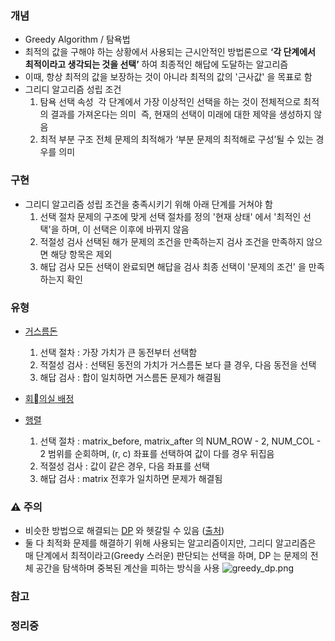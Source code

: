 ### 개념

- Greedy Algorithm / 탐욕법
- 최적의 값을 구해야 하는 상황에서 사용되는 근시안적인 방법론으로 **‘각 단계에서 최적이라고 생각되는 것을 선택’** 하여 최종적인 해답에 도달하는 알고리즘
- 이때, 항상 최적의 값을 보장하는 것이 아니라 최적의 값의 '근사값' 을 목표로 함
- 그리디 알고리즘 성립 조건
	1. 탐욕 선택 속성
	    각 단계에서 가장 이상적인 선택을 하는 것이 전체적으로 최적의 결과를 가져온다는 의미
	    즉, 현재의 선택이 미래에 대한 제약을 생성하지 않음
	2. 최적 부분 구조
	   전체 문제의 최적해가 ‘부분 문제의 최적해로 구성’될 수 있는 경우를 의미
### 구현

* 그리디 알고리즘 성립 조건을 충족시키기 위해 아래 단계를 거쳐야 함
	1. 선택 절차
	   문제의 구조에 맞게 선택 절차를 정의
	   '현재 상태' 에서 '최적인 선택'을 하며, 이 선택은 이후에 바뀌지 않음
	2. 적절성 검사
	   선택된 해가 문제의 조건을 만족하는지 검사
	   조건을 만족하지 않으면 해당 항목은 제외
	3. 해답 검사
	   모든 선택이 완료되면 해답을 검사
	   최종 선택이 '문제의 조건' 을 만족하는지 확인

### 유형

* [거스름돈](https://www.acmicpc.net/problem/5585)
	1. 선택 절차 : 가장 가치가 큰 동전부터 선택함
	2. 적절성 검사 : 선택된 동전의 가치가 거스름돈 보다 클 경우, 다음 동전을 선택
	3. 해답 검사 : 합이 일치하면 거스름돈 문제가 해결됨
	   
* [회의실 배정](https://www.acmicpc.net/problem/1931)

* [행렬](https://www.acmicpc.net/problem/1080)
	1. 선택 절차 : matrix_before, matrix_after 의 NUM_ROW - 2, NUM_COL - 2 범위를 순회하며, (r, c) 좌표를 선택하여 값이 다를 경우 뒤집음
	2. 적절성 검사 : 값이 같은 경우, 다음 좌표를 선택
	3. 해답 검사 : matrix 전후가 일치하면 문제가 해결됨

### ⚠️ 주의

* 비슷한 방법으로 해결되는 [DP](DP.md) 와 헷갈릴 수 있음 ([출처](https://adjh54.tistory.com/212)) 
* 둘 다 최적화 문제를 해결하기 위해 사용되는 알고리즘이지만, 
  그리디 알고리즘은 매 단계에서 최적이라고(Greedy 스러운) 판단되는 선택을 하며,
  DP 는 문제의 전체 공간을 탐색하며 중복된 계산을 피하는 방식을 사용
  ![greedy_dp.png](greedy_dp.png)

### 참고

### 정리중